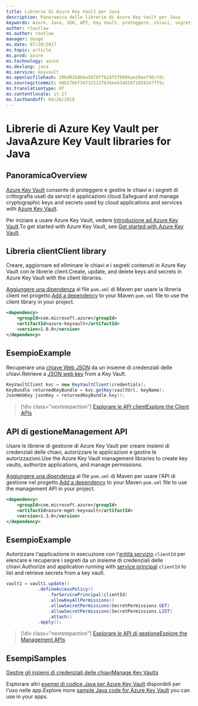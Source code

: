 ```yaml
---
title: Librerie di Azure Key Vault per Java
description: Panoramica delle librerie di Azure Key Vault per Java
keywords: Azure, Java, SDK, API, Key Vault, proteggere, chiavi, segreti, insieme di credenziali
author: rloutlaw
ms.author: routlaw
manager: douge
ms.date: 07/20/2017
ms.topic: article
ms.prod: azure
ms.technology: azure
ms.devlang: java
ms.service: keyvault
ms.openlocfilehash: 396d02b8bba5878ffb24f5f8994ae29aef36cfdc
ms.sourcegitcommit: 49b17bbf34732512f836ee634818f1058147ff5c
ms.translationtype: HT
ms.contentlocale: it-IT
ms.lasthandoff: 04/26/2018
---
```

# <a name="azure-key-vault-libraries-for-java"></a><span data-ttu-id="fb0fa-104">Librerie di Azure Key Vault per Java</span><span class="sxs-lookup"><span data-stu-id="fb0fa-104">Azure Key Vault libraries for Java</span></span>

## <a name="overview"></a><span data-ttu-id="fb0fa-105">Panoramica</span><span class="sxs-lookup"><span data-stu-id="fb0fa-105">Overview</span></span>

<span data-ttu-id="fb0fa-106">[Azure Key Vault](/azure/key-vault/) consente di proteggere e gestire le chiavi e i segreti di crittografia usati da servizi e applicazioni cloud.</span><span class="sxs-lookup"><span data-stu-id="fb0fa-106">Safeguard and manage cryptographic keys and secrets used by cloud applications and services with [Azure Key Vault](/azure/key-vault/).</span></span>

<span data-ttu-id="fb0fa-107">Per iniziare a usare Azure Key Vault, vedere [Introduzione ad Azure Key Vault](/azure/key-vault/key-vault-get-started).</span><span class="sxs-lookup"><span data-stu-id="fb0fa-107">To get started with Azure Key Vault, see [Get started with Azure Key Vault](/azure/key-vault/key-vault-get-started).</span></span>

## <a name="client-library"></a><span data-ttu-id="fb0fa-108">Libreria client</span><span class="sxs-lookup"><span data-stu-id="fb0fa-108">Client library</span></span>

<span data-ttu-id="fb0fa-109">Creare, aggiornare ed eliminare le chiavi e i segreti contenuti in Azure Key Vault con le librerie client.</span><span class="sxs-lookup"><span data-stu-id="fb0fa-109">Create, update, and delete keys and secrets in Azure Key Vault with the client libraries.</span></span>

<span data-ttu-id="fb0fa-110">[Aggiungere una dipendenza](https://maven.apache.org/guides/getting-started/index.html#How_do_I_use_external_dependencies) al file `pom.xml` di Maven per usare la libreria client nel progetto.</span><span class="sxs-lookup"><span data-stu-id="fb0fa-110">[Add a dependency](https://maven.apache.org/guides/getting-started/index.html#How_do_I_use_external_dependencies) to your Maven `pom.xml` file to use the client library in your project.</span></span>  

```XML
<dependency>
    <groupId>com.microsoft.azure</groupId>
    <artifactId>azure-keyvault</artifactId>
    <version>1.0.0</version>
</dependency>
```   

## <a name="example"></a><span data-ttu-id="fb0fa-111">Esempio</span><span class="sxs-lookup"><span data-stu-id="fb0fa-111">Example</span></span>

<span data-ttu-id="fb0fa-112">Recuperare una [chiave Web JSON](https://tools.ietf.org/html/draft-ietf-jose-json-web-key-18) da un insieme di credenziali delle chiavi.</span><span class="sxs-lookup"><span data-stu-id="fb0fa-112">Retrieve a [JSON web key](https://tools.ietf.org/html/draft-ietf-jose-json-web-key-18) from a Key Vault.</span></span>

```java
KeyVaultClient kvc = new KeyVaultClient(credentials);
KeyBundle returnedKeyBundle = kvc.getKey(vaultUrl, keyName);
JsonWebKey jsonKey = returnedKeyBundle.key();
```

> [!div class="nextstepaction"]
> [<span data-ttu-id="fb0fa-113">Esplorare le API client</span><span class="sxs-lookup"><span data-stu-id="fb0fa-113">Explore the Client APIs</span></span>](/java/api/overview/azure/keyvault/client)


## <a name="management-api"></a><span data-ttu-id="fb0fa-114">API di gestione</span><span class="sxs-lookup"><span data-stu-id="fb0fa-114">Management API</span></span>

<span data-ttu-id="fb0fa-115">Usare le librerie di gestione di Azure Key Vault per creare insiemi di credenziali delle chiavi, autorizzare le applicazioni e gestire le autorizzazioni.</span><span class="sxs-lookup"><span data-stu-id="fb0fa-115">Use the Azure Key Vault management libraries to create key vaults, authorize applications, and manage permissions.</span></span> 

<span data-ttu-id="fb0fa-116">[Aggiungere una dipendenza](https://maven.apache.org/guides/getting-started/index.html#How_do_I_use_external_dependencies) al file `pom.xml` di Maven per usare l'API di gestione nel progetto.</span><span class="sxs-lookup"><span data-stu-id="fb0fa-116">[Add a dependency](https://maven.apache.org/guides/getting-started/index.html#How_do_I_use_external_dependencies) to your Maven `pom.xml` file to use the management API in your project.</span></span>  

```XML
<dependency>
    <groupId>com.microsoft.azure</groupId>
    <artifactId>azure-mgmt-keyvault</artifactId>
    <version>1.3.0</version>
</dependency>
```

## <a name="example"></a><span data-ttu-id="fb0fa-117">Esempio</span><span class="sxs-lookup"><span data-stu-id="fb0fa-117">Example</span></span>

<span data-ttu-id="fb0fa-118">Autorizzare l'applicazione in esecuzione con l'[entità servizio](/azure/azure-resource-manager/resource-group-create-service-principal-portal) `clientId` per elencare e recuperare i segreti da un insieme di credenziali delle chiavi.</span><span class="sxs-lookup"><span data-stu-id="fb0fa-118">Authorize and application running with [service principal](/azure/azure-resource-manager/resource-group-create-service-principal-portal) `clientId` to list and retrieve secrets from a key vault.</span></span> 

```java
vault1 = vault1.update()
            .defineAccessPolicy()
                .forServicePrincipal(clientId)
                .allowKeyAllPermissions()
                .allowSecretPermissions(SecretPermissions.GET)
                .allowSecretPermissions(SecretPermissions.LIST)
                .attach()
            .apply();
```

> [!div class="nextstepaction"]
> [<span data-ttu-id="fb0fa-119">Esplorare le API di gestione</span><span class="sxs-lookup"><span data-stu-id="fb0fa-119">Explore the Management APIs</span></span>](/java/api/overview/azure/keyvault/management)


## <a name="samples"></a><span data-ttu-id="fb0fa-120">Esempi</span><span class="sxs-lookup"><span data-stu-id="fb0fa-120">Samples</span></span>

<span data-ttu-id="fb0fa-121">[Gestire gli insiemi di credenziali delle chiavi][1]</span><span class="sxs-lookup"><span data-stu-id="fb0fa-121">[Manage Key Vaults][1]</span></span>   

[1]: https://github.com/Azure-Samples/key-vault-java-manage-key-vaults

<span data-ttu-id="fb0fa-122">Esplorare altri [esempi di codice Java per Azure Key Vault](https://azure.microsoft.com/resources/samples/?platform=java&term=key+vault) disponibili per l'uso nelle app.</span><span class="sxs-lookup"><span data-stu-id="fb0fa-122">Explore more [sample Java code for Azure Key Vault](https://azure.microsoft.com/resources/samples/?platform=java&term=key+vault) you can use in your apps.</span></span>
